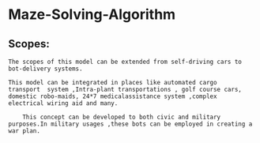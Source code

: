 # Maze-Solving-Algorithm

## Scopes:

    The scopes of this model can be extended from self-driving cars to bot-delivery systems.

	This model can be integrated in places like automated cargo
	transport  system ,Intra-plant transportations , golf course cars,
	domestic robo-maids, 24*7 medicalassistance system ,complex
	electrical wiring aid and many.

		This concept can be developed to both civic and military
	purposes.In military usages ,these bots can be employed in creating a
	war plan.
		


